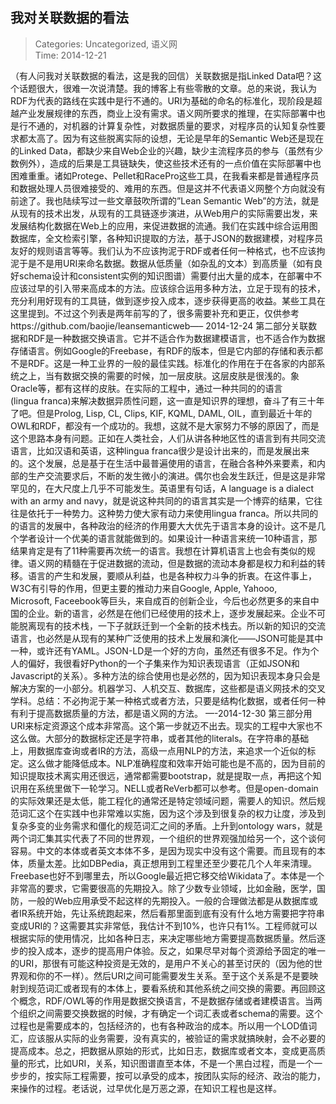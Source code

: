 我对关联数据的看法
---
    
> Categories: Uncategorized, 语义网  
> Time: 2014-12-21
    
（有人问我对关联数据的看法，这是我的回信）关联数据是指Linked Data吧？这个话题很大，很难一次说清楚。我的博客上有些零散的文章。总的来说，我认为RDF为代表的路线在实践中是行不通的。URI为基础的命名的标准化，现阶段是超越产业发展规律的东西，商业上没有需求。语义网所要求的推理，在实际部署中也是行不通的，对机器的计算复杂性，对数据质量的要求，对程序员的认知复杂性要求都太高了。因为有这些脱离实际的设想，无论是早年的Semantic Web还是现在的Linked Data，都缺少来自Web企业的兴趣，缺少主流程序员的参与（虽然有少数例外），造成的后果是工具链缺失，使这些技术还有的一点价值在实际部署中也困难重重。诸如Protege、Pellet和RacePro这些工具，在我看来都是普通程序员和数据处理人员很难接受的、难用的东西。但是这并不代表语义网整个方向就没有前途了。我也陆续写过一些文章鼓吹所谓的”Lean Semantic Web”的方法，就是从现有的技术出发，从现有的工具链逐步演进，从Web用户的实际需要出发，来发展结构化数据在Web上的应用，来促进数据的流通。我们在实践中综合运用图数据库，全文检索引擎，各种知识提取的方法，基于JSON的数据建模，对程序员友好的规则语言等等。我们认为不应该拘泥于RDF或者任何一种格式，也不应该拘泥于是不是用URI来命名数据。数据从低质量（如杂乱的文本）到高质量（如有良好schema设计和consistent实例的知识图谱）需要付出大量的成本，在部署中不应该过早的引入带来高成本的方法。应该综合运用多种方法，立足于现有的技术，充分利用好现有的工具链，做到逐步投入成本，逐步获得更高的收益。某些工具在这里提到。不过这个列表是两年前写的了，很多需要补充和更正，仅供参考https://github.com/baojie/leansemanticweb—–     2014-12-24 第二部分​关联数据和RDF是一种数据交换语言。它并不适合作为数据建模语言，也不适合作为数据存储语言。例如Google的Freebase，有RDF的版本，但是它内部的存储和表示都不是RDF。这是一种工业界的一般的最佳实践。标准化的作用在于在各家的内部系统之上，当有数据交换的需要的时候，加一层皮肤。这层皮肤是很浅的。象Oracle等，都有这样的皮肤。在实际的工程中，通过一种共同的的语言(lingua franca)来解决数据异质性问题，这一直是知识界的理想，奋斗了有三十年了吧。但是Prolog, Lisp, CL, Clips, KIF, KQML, DAML, OIL，直到最近十年的OWL和RDF，都没有一个成功的。我想，这就不是大家努力不够的原因了，而是这个思路本身有问题。正如在人类社会，人们从讲各种地区性的语言到有共同交流语言，比如汉语和英语，这种lingua franca很少是设计出来的，而是发展出来的。这个发展，总是基于在生活中最普遍使用的语言，在融合各种外来要素，和内部的生产交流要求后，不断的发生微小的演进。偶尔也会发生跃迁，但是这是非常罕见的，在大尺度上几乎不可能发生。英语里有句话，A language is a dialect with an army and navy，就是说这种共同的的语言其实是一个博弈的结果，它往往是依托于一种势力。这种势力使大家有动力来使用lingua franca。所以共同的的语言的发展中，各种政治的经济的作用要大大优先于语言本身的设计。这不是几个学者设计一个优美的语言就能做到的。如果设计一种语言来统一10种语言，那结果肯定是有了11种需要再次统一的语言。我想在计算机语言上也会有类似的规律。语义网的精髓在于促进数据的流动，但是数据的流动本身都是权力和利益的转移。语言的产生和发展，要顺从利益，也是各种权力斗争的折衷。在这件事上，W3C有引导的作用，但更主要的推动力来自Google, Apple, Yahooo, Microsoft, Faceebook等巨头，来自成百的创新企业，今后也必然更多的来自中国的企业。新的语言，必然是在他们已经使用的技术上，逐步发展起来。企业不可能脱离现有的技术栈，一下子就跃迁到一个全新的技术栈去。所以新的知识的交流语言，也必然是从现有的某种广泛使用的技术上发展和演化——JSON可能是其中一种，或许还有YAML。JSON-LD是一个好的方向，虽然还有很多不足。作为个人的偏好，我很看好Python的一个子集来作为知识表现语言（正如JSON和Javascript的关系）。多种方法的综合使用也是必然的，因为知识表现本身只会是解决方案的一小部分。机器学习、人机交互、数据库，这些都是语义网技术的交叉学科。总结：不必拘泥于某一种格式或者方法，只要是结构化数据，或者任何一种有利于提高数据质量的方法，都是语义网的方法。 —-2014-12-30 第三部分用URI来标定资源这个成本非常高。这个第一步就迈不出去。现实的工程中大家也不这么做。大部分的数据标定还是字符串，或者其他的literals。在字符串的基础上，用数据库查询或者IR的方法，高级一点用NLP的方法，来追求一个近似的标定。这么做才能降低成本。NLP准确程度和效率开始可能也是不高的，因为目前的知识提取技术离实用还很远，通常都需要bootstrap，就是提取一点，再把这个知识用在系统里做下一轮学习。NELL或者ReVerb都可以参考。但是open-domain的实际效果还是太低，能工程化的通常还是特定领域问题，需要人的知识。然后规范词汇这个在实践中也非常难以实施，因为这个涉及到很复杂的权力让度，涉及到复杂多变的业务需求和僵化的规范词汇之间的矛盾。上升到ontology wars，就是两个词汇集其实代表了不同的世界观，一个组织的世界观强加给另一个，这个谈何容易。中文的本体或者英文本体不多，是因为现实中没有这个需要。而且现有的本体，质量太差。比如DBPedia，真正想用到工程里还至少要花几个人年来清理。Freebase也好不到哪里去，所以Google最近把它移交给Wikidata了。本体是一个非常高的要求，它需要很高的先期投入。除了少数专业领域，比如金融，医学，国防，一般的Web应用承受不起这样的先期投入。一般的合理做法都是从数据库或者IR系统开始，先让系统跑起来，然后看那里面到底有没有什么地方需要把字符串变成URI的？这需要其实非常低，我估计不到10%，也许只有1%。工程师就可以根据实际的使用情况，比如各种日志，来决定哪些地方需要提高数据质量。然后逐步的投入成本，逐步的提高用户体验。反之，如果尽早对每个资源给予固定的唯一的URI，那很有可能这种投资是无效的，是用户不关心的甚至讨厌的（因为他的世界观和你的不一样）。然后URI之间可能需要发生关系。至于这个关系是不是要映射到规范词汇或者现有的本体上，要看系统和其他系统之间交换的需要。再回顾这个概念，RDF/OWL等的作用是数据交换语言，不是数据存储或者建模语言。当两个组织之间需要交换数据的时候，才有确定一个词汇表或者schema的需要。这个过程也是需要成本的，包括经济的，也有各种政治的成本。所以用一个LOD值词汇，应该服从实际的业务需要，没有真实的，被验证的需求就搞映射，会不必要的提高成本。总之，把数据从原始的形式，比如日志，数据库或者文本，变成更高质量的形式，比如URI，关系，知识图谱直至本体，不是一个黑白过程，而是一个一步步的，按实际工程需要，按可以承受的成本，按团队实际的经济、政治的能力，来操作的过程。老话说，过早优化是万恶之源，在知识工程也是这样。​     
    